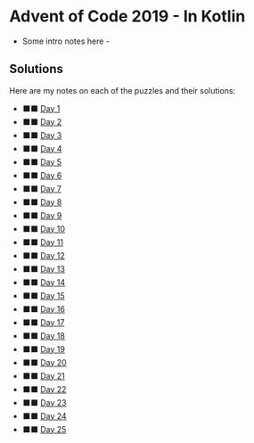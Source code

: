 # Advent of Code 2019 - In Kotlin

- Some intro notes here - 

## Solutions

Here are my notes on each of the puzzles and their solutions:

* &#11035;&#11035; [Day 1](day01/.)
* &#11035;&#11035; [Day 2](day02/.)
* &#11035;&#11035; [Day 3](day03/.)
* &#11035;&#11035; [Day 4](day04/.)
* &#11035;&#11035; [Day 5](day05/.)
* &#11035;&#11035; [Day 6](day06/.)
* &#11035;&#11035; [Day 7](day07/.)
* &#11035;&#11035; [Day 8](day08/.)
* &#11035;&#11035; [Day 9](day09/.)
* &#11035;&#11035; [Day 10](day10/.)
* &#11035;&#11035; [Day 11](day11/.)
* &#11035;&#11035; [Day 12](day12/.)
* &#11035;&#11035; [Day 13](day13/.)
* &#11035;&#11035; [Day 14](day14/.)
* &#11035;&#11035; [Day 15](day15/.)
* &#11035;&#11035; [Day 16](day16/.)
* &#11035;&#11035; [Day 17](day17/.)
* &#11035;&#11035; [Day 18](day18/.)
* &#11035;&#11035; [Day 19](day19/.)
* &#11035;&#11035; [Day 20](day20/.)
* &#11035;&#11035; [Day 21](day21/.)
* &#11035;&#11035; [Day 22](day22/.)
* &#11035;&#11035; [Day 23](day23/.)
* &#11035;&#11035; [Day 24](day24/.)
* &#11035;&#11035; [Day 25](day25/.)
